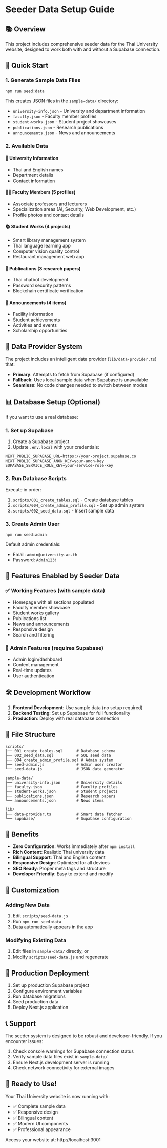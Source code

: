 # Seeder Data Setup Guide

## 📚 Overview

This project includes comprehensive seeder data for the Thai University website, designed to work both with and without a Supabase connection.

## 🚀 Quick Start

### 1. Generate Sample Data Files
```bash
npm run seed:data
```

This creates JSON files in the `sample-data/` directory:
- `university-info.json` - University and department information
- `faculty.json` - Faculty member profiles
- `student-works.json` - Student project showcases
- `publications.json` - Research publications
- `announcements.json` - News and announcements

### 2. Available Data

#### 🏫 University Information
- Thai and English names
- Department details
- Contact information

#### 👨‍🏫 Faculty Members (5 profiles)
- Associate professors and lecturers
- Specialization areas (AI, Security, Web Development, etc.)
- Profile photos and contact details

#### 📚 Student Works (4 projects)
- Smart library management system
- Thai language learning app
- Computer vision quality control
- Restaurant management web app

#### 📖 Publications (3 research papers)
- Thai chatbot development
- Password security patterns
- Blockchain certificate verification

#### 📢 Announcements (4 items)
- Facility information
- Student achievements
- Activities and events
- Scholarship opportunities

## 🔧 Data Provider System

The project includes an intelligent data provider (`lib/data-provider.ts`) that:

- **Primary**: Attempts to fetch from Supabase (if configured)
- **Fallback**: Uses local sample data when Supabase is unavailable
- **Seamless**: No code changes needed to switch between modes

## 📊 Database Setup (Optional)

If you want to use a real database:

### 1. Set up Supabase
1. Create a Supabase project
2. Update `.env.local` with your credentials:
```env
NEXT_PUBLIC_SUPABASE_URL=https://your-project.supabase.co
NEXT_PUBLIC_SUPABASE_ANON_KEY=your-anon-key
SUPABASE_SERVICE_ROLE_KEY=your-service-role-key
```

### 2. Run Database Scripts
Execute in order:
1. `scripts/001_create_tables.sql` - Create database tables
2. `scripts/004_create_admin_profile.sql` - Set up admin system
3. `scripts/002_seed_data.sql` - Insert sample data

### 3. Create Admin User
```bash
npm run seed:admin
```

Default admin credentials:
- Email: `admin@university.ac.th`
- Password: `Admin123!`

## 🎯 Features Enabled by Seeder Data

### ✅ Working Features (with sample data)
- Homepage with all sections populated
- Faculty member showcase
- Student works gallery
- Publications list
- News and announcements
- Responsive design
- Search and filtering

### 🔐 Admin Features (requires Supabase)
- Admin login/dashboard
- Content management
- Real-time updates
- User authentication

## 🛠 Development Workflow

1. **Frontend Development**: Use sample data (no setup required)
2. **Backend Testing**: Set up Supabase for full functionality
3. **Production**: Deploy with real database connection

## 📁 File Structure
```
scripts/
├── 001_create_tables.sql      # Database schema
├── 002_seed_data.sql          # SQL seed data
├── 004_create_admin_profile.sql # Admin system
├── seed-admin.js              # Admin user creator
└── seed-data.js               # JSON data generator

sample-data/
├── university-info.json       # University details
├── faculty.json               # Faculty profiles
├── student-works.json         # Student projects
├── publications.json          # Research papers
└── announcements.json         # News items

lib/
├── data-provider.ts           # Smart data fetcher
└── supabase/                  # Supabase configuration
```

## 🎉 Benefits

- **Zero Configuration**: Works immediately after `npm install`
- **Rich Content**: Realistic Thai university data
- **Bilingual Support**: Thai and English content
- **Responsive Design**: Optimized for all devices
- **SEO Ready**: Proper meta tags and structure
- **Developer Friendly**: Easy to extend and modify

## 🔧 Customization

### Adding New Data
1. Edit `scripts/seed-data.js`
2. Run `npm run seed:data`
3. Data automatically appears in the app

### Modifying Existing Data
1. Edit files in `sample-data/` directly, or
2. Modify `scripts/seed-data.js` and regenerate

## 🚀 Production Deployment

1. Set up production Supabase project
2. Configure environment variables
3. Run database migrations
4. Seed production data
5. Deploy Next.js application

## 📞 Support

The seeder system is designed to be robust and developer-friendly. If you encounter issues:

1. Check console warnings for Supabase connection status
2. Verify sample data files exist in `sample-data/`
3. Ensure Next.js development server is running
4. Check network connectivity for external images

## 🎯 Ready to Use!

Your Thai University website is now running with:
- ✅ Complete sample data
- ✅ Responsive design
- ✅ Bilingual content
- ✅ Modern UI components
- ✅ Professional appearance

Access your website at: http://localhost:3001